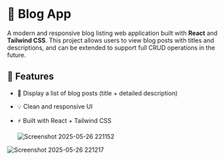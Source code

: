 # 📝 Blog App

A modern and responsive blog listing web application built with **React** and **Tailwind CSS**. This project allows users to view blog posts with titles and descriptions, and can be extended to support full CRUD operations in the future.

## 🚀 Features

- 📃 Display a list of blog posts (title + detailed description)
- 💡 Clean and responsive UI
- ⚡ Built with React + Tailwind CSS

  ![Screenshot 2025-05-26 221152](https://github.com/user-attachments/assets/a2623a60-3904-444e-9efe-3d1b88f8b8a8)
  
![Screenshot 2025-05-26 221217](https://github.com/user-attachments/assets/3549a6b6-09ec-4a5f-b9a2-1624daacd9ea)
